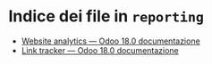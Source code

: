# Indice dei file in `reporting`

- [Website analytics — Odoo 18.0 documentazione](./analytics.md)
- [Link tracker — Odoo 18.0 documentazione](./link_tracker.md)
